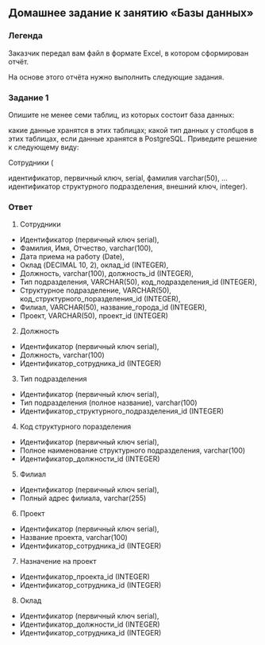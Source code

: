 ## Домашнее задание к занятию «Базы данных»
### Легенда
Заказчик передал вам файл в формате Excel, в котором сформирован отчёт.

На основе этого отчёта нужно выполнить следующие задания.

### Задание 1
Опишите не менее семи таблиц, из которых состоит база данных:

какие данные хранятся в этих таблицах;
какой тип данных у столбцов в этих таблицах, если данные хранятся в PostgreSQL.
Приведите решение к следующему виду:

Сотрудники (

идентификатор, первичный ключ, serial,
фамилия varchar(50),
...
идентификатор структурного подразделения, внешний ключ, integer).

### Ответ

1. Сотрудники

- Идентификатор (первичный ключ serial),
- Фамилия, Имя, Отчество, varchar(100),
- Дата приема на работу (Date),
- Оклад (DECIMAL 10, 2), оклад_id (INTEGER),
- Должность, varchar(100), должность_id (INTEGER),
- Тип подразделения, VARCHAR(50), код_подразделения_id (INTEGER),
- Структурное подразделение, VARCHAR(50), код_структурного_поразделения_id (INTEGER),
- Филиал, VARCHAR(50), название_города_id (INTEGER), 
- Проект, VARCHAR(50), проект_id (INTEGER)
2. Должность

- Идентификатор (первичный ключ serial),
- Должность, varchar(100)
- Идентификатор_сотрудника_id (INTEGER)
3. Тип подразделения

- Идентификатор (первичный ключ serial),
- Тип подразделения (полное название), varchar(100)
- Идентификатор_структурного_подразделения_id (INTEGER)
4. Код структурного поразделения

- Идентификатор (первичный ключ serial),
- Полное наименование структурного подразделения, varchar(100)
- Идентификатор_должности_id (INTEGER)
5. Филиал

- Идентификатор (первичный ключ serial),
- Полный адрес филиала, varchar(255)
6. Проект

- Идентификатор (первичный ключ serial),
- Название проекта, varchar(100)
- Идентификатор_сотрудника_id (INTEGER)
7. Назначение на проект

- Идентификатор_проекта_id (INTEGER)
- Идентификатор_сотрудника_id (INTEGER)
8. Оклад

- Идентификатор (первичный ключ serial),
- Идентификатор_должности_id (INTEGER)
- Идентификатор_сотрудника_id (INTEGER)